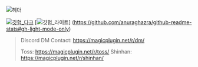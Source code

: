 ![헤더](https://capsule-render.vercel.app/api?type=rounded&color=f4a261&height=250&section=header&text=Hello,%20World!%20%F0%9F%91%8B&fontSize=80)

[![깃헙_다크](https://github-readme-stats.vercel.app/api?username=yejunho10&count_private=true&show_icons=true&theme=dark#gh-dark-mode-only)](https://github.com/anuraghazra/github-readme-stats#gh-dark-mode-only)
[![깃헙_라이트](https://github-readme-stats.vercel.app/api?username=yejunho10&count_private=true&show_icons=true&theme=default#gh-light-mode-only)]
(https://github.com/anuraghazra/github-readme-stats#gh-light-mode-only)

> Discord DM Contact: https://magicplugin.net/r/dm/
> 
> Toss: https://magicplugin.net/r/toss/
> Shinhan: https://magicplugin.net/r/shinhan/
